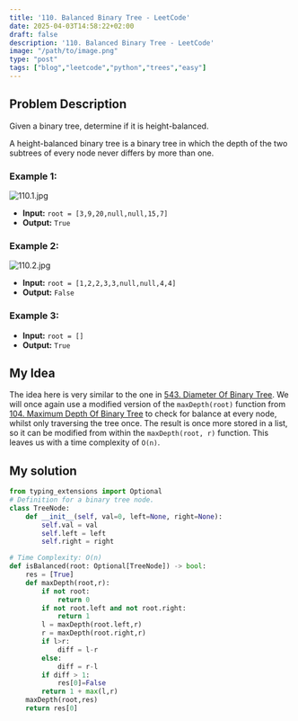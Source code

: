 ```yaml
---
title: '110. Balanced Binary Tree - LeetCode'
date: 2025-04-03T14:58:22+02:00
draft: false
description: '110. Balanced Binary Tree - LeetCode'
image: "/path/to/image.png"
type: "post"
tags: ["blog","leetcode","python","trees","easy"]
---
```

## Problem Description

Given a binary tree, determine if it is height-balanced.

A height-balanced binary tree is a binary tree in which the depth of the two subtrees of every node never differs by more than one.

### Example 1:
![110.1.jpg](/images/110.1.jpg)
* **Input:** `root = [3,9,20,null,null,15,7]`
* **Output:** `True`
### Example 2:
![110.2.jpg](/images/110.2.jpg)
* **Input:** `root = [1,2,2,3,3,null,null,4,4]`
* **Output:** `False`
### Example 3:
* **Input:** `root = []`
* **Output:** `True`

## My Idea

The idea here is very similar to the one in [543. Diameter Of Binary Tree](/posts/543.diameterofbinarytree). We will once again use a modified version of the `maxDepth(root)` function from [104. Maximum Depth Of Binary Tree](/posts/104.maximumdepthofbinarytree) to check for balance at every node, whilst only traversing the tree once. The result is once more stored in a list, so it can be modified from within the `maxDepth(root, r)` function. This leaves us with a time complexity of `O(n)`.
## My solution
```python
from typing_extensions import Optional
# Definition for a binary tree node.
class TreeNode:
    def __init__(self, val=0, left=None, right=None):
        self.val = val
        self.left = left
        self.right = right

# Time Complexity: O(n)
def isBalanced(root: Optional[TreeNode]) -> bool:
    res = [True]
    def maxDepth(root,r):
        if not root:
            return 0
        if not root.left and not root.right:
            return 1
        l = maxDepth(root.left,r)
        r = maxDepth(root.right,r)
        if l>r:
            diff = l-r
        else:
            diff = r-l
        if diff > 1:
            res[0]=False
        return 1 + max(l,r)
    maxDepth(root,res)
    return res[0]

```
